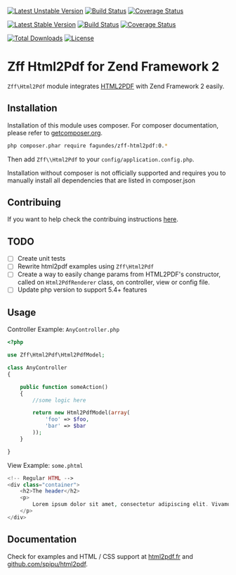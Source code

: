[![Latest Unstable Version](https://poser.pugx.org/fagundes/zff-html2pdf/v/unstable)](https://packagist.org/packages/fagundes/zff-html2pdf)
[![Build Status](https://travis-ci.org/fagundes/ZffHtml2pdf.svg?branch=develop)](https://travis-ci.org/fagundes/ZffHtml2pdf)
[![Coverage Status](https://coveralls.io/repos/fagundes/ZffHtml2pdf/badge.svg?branch=develop&service=github)](https://coveralls.io/github/fagundes/ZffHtml2pdf?branch=master)

[![Latest Stable Version](https://poser.pugx.org/fagundes/zff-html2pdf/v/stable)](https://packagist.org/packages/fagundes/zff-html2pdf)
[![Build Status](https://travis-ci.org/fagundes/ZffHtml2pdf.svg?branch=0.2.0)](https://travis-ci.org/fagundes/ZffHtml2pdf)
[![Coverage Status](https://coveralls.io/repos/fagundes/ZffHtml2pdf/badge.svg?branch=0.2.0&service=github)](https://coveralls.io/github/fagundes/ZffHtml2pdf?branch=master)

[![Total Downloads](https://poser.pugx.org/fagundes/zff-html2pdf/downloads)](https://packagist.org/packages/fagundes/zff-html2pdf) [![License](https://poser.pugx.org/fagundes/zff-html2pdf/license)](https://packagist.org/packages/fagundes/zff-html2pdf)

Zff Html2Pdf for Zend Framework 2
===================================

`Zff\Html2Pdf` module integrates [HTML2PDF](https://github.com/spipu/html2pdf) with Zend Framework 2 easily.

## Installation

Installation of this module uses composer. For composer documentation, please refer to
[getcomposer.org](http://getcomposer.org/).

```bash
php composer.phar require fagundes/zff-html2pdf:0.*
```

Then add `Zff\\Html2Pdf` to your `config/application.config.php`.

Installation without composer is not officially supported and requires you to manually install all dependencies that are listed in composer.json

## Contribuing

If you want to help check the contribuing instructions [here](CONTRIBUTING.md).

## TODO

- [ ] Create unit tests
- [ ] Rewrite html2pdf examples using `Zff\Html2Pdf`
- [ ] Create a way to easily change params from HTML2PDF's constructor, called on `Html2PdfRenderer` class, on controller, view  or config file.
- [ ] Update php version to support 5.4+ features

## Usage

Controller Example: `AnyController.php`

```php
<?php

use Zff\Html2Pdf\Html2PdfModel;

class AnyController
{

    public function someAction()
    {
        //some logic here

        return new Html2PdfModel(array(
            'foo' => $foo,
            'bar' => $bar
        ));
    }

}
```

View Example: `some.phtml`

```php
<!-- Regular HTML -->
<div class="container">
    <h2>The header</h2>
    <p>
        Lorem ipsum dolor sit amet, consectetur adipiscing elit. Vivamus eu metus sed lacus ultrices pharetra a vitae massa.
    </p>
</div>
```

## Documentation

Check for examples and HTML / CSS support at [html2pdf.fr](http://html2pdf.fr/) and [github.com/spipu/html2pdf](https://github.com/spipu/html2pdf).